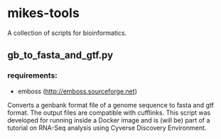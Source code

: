 # mikes-tools

A collection of scripts for bioinformatics.

## gb\_to\_fasta\_and\_gtf.py

### requirements: 
- emboss (http://emboss.sourceforge.net)

Converts a genbank format file of a genome sequence to fasta and gtf format. The output files are compatible with cufflinks. This script was developed for running inside a Docker image and is (will be) part of a tutorial on RNA-Seq analysis using Cyverse Discovery Environment.
